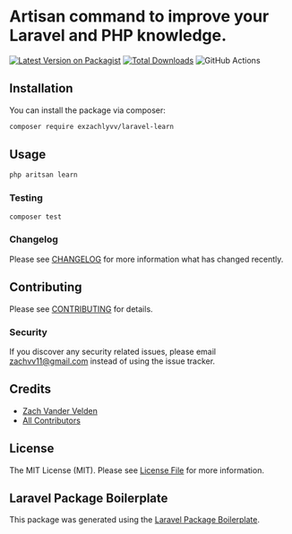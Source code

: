 # Artisan command to improve your Laravel and PHP knowledge.

[![Latest Version on Packagist](https://img.shields.io/packagist/v/exzachlyvv/laravel-learn.svg?style=flat-square)](https://packagist.org/packages/exzachlyvv/laravel-learn)
[![Total Downloads](https://img.shields.io/packagist/dt/exzachlyvv/laravel-learn.svg?style=flat-square)](https://packagist.org/packages/exzachlyvv/laravel-learn)
![GitHub Actions](https://github.com/exzachlyvv/laravel-learn/actions/workflows/main.yml/badge.svg)

## Installation

You can install the package via composer:

```bash
composer require exzachlyvv/laravel-learn
```

## Usage

```bash
php aritsan learn
```

### Testing

```bash
composer test
```

### Changelog

Please see [CHANGELOG](CHANGELOG.md) for more information what has changed recently.

## Contributing

Please see [CONTRIBUTING](CONTRIBUTING.md) for details.

### Security

If you discover any security related issues, please email zachvv11@gmail.com instead of using the issue tracker.

## Credits

-   [Zach Vander Velden](https://github.com/exzachlyvv)
-   [All Contributors](../../contributors)

## License

The MIT License (MIT). Please see [License File](LICENSE.md) for more information.

## Laravel Package Boilerplate

This package was generated using the [Laravel Package Boilerplate](https://laravelpackageboilerplate.com).
